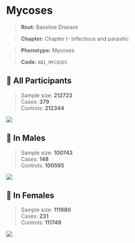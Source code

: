 # Mycoses

> **Root:** Baseline Disease  

> **Chapter:** Chapter I- Infectious and parasitic  

> **Phenotype:** Mycoses  

> **Code:** `AB1_MYCOSES`

## 🧪 All Participants  
> Sample size: **212723**  
> Cases: **379**  
> Controls: **212344**
<img src="/Disease/Figures/ALL/Baseline/AB1_MYCOSES.png"/>
<CsvTable src="/Disease_Data/ALL/Baseline/LG_AB1_MYCOSES.csv" label="🔍 View full results" />

## 👨 In Males  
> Sample size: **100743**  
> Cases: **148**  
> Controls: **100595**
<img src="/Disease/Figures/Male/Baseline/AB1_MYCOSES.png"/>
<CsvTable src="/Disease_Data/Male/Baseline/LG_AB1_MYCOSES.csv" label="🔍 View full results" />

## 👩 In Females  
> Sample size: **111980**  
> Cases: **231**  
> Controls: **111749**
<img src="/Disease/Figures/Female/Baseline/AB1_MYCOSES.png"/>
<CsvTable src="/Disease_Data/Female/Baseline/LG_AB1_MYCOSES.csv" label="🔍 View full results" />
